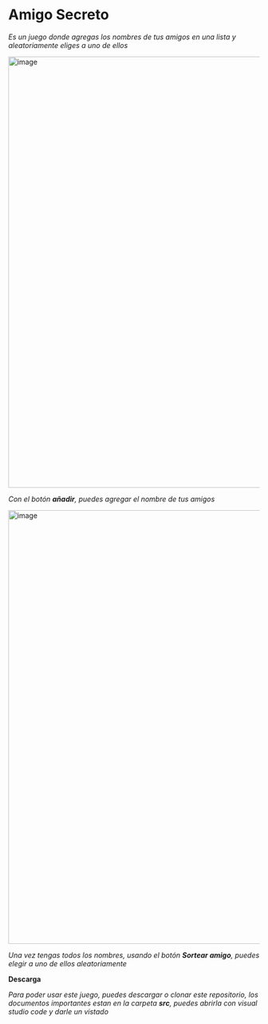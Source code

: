 
# Amigo Secreto
*Es un juego donde agregas los nombres de tus amigos en una lista y aleatoriamente eliges a uno de ellos*

<img width="1892" height="863" alt="image" src="https://github.com/user-attachments/assets/4a0930a1-0280-497c-897c-485da0013b44" />

*Con el botón <b>añadir</b>, puedes agregar el nombre de tus amigos*

<img width="1895" height="868" alt="image" src="https://github.com/user-attachments/assets/c6ffd2e6-13d8-4c31-b851-40e1ab7b87d8" />

*Una vez tengas todos los nombres, usando el botón <b>Sortear amigo</b>, puedes elegir a uno de ellos aleatoriamente*

**Descarga**

*Para poder usar este juego, puedes descargar o clonar este repositorio, los documentos importantes estan en la carpeta <b>src</b>, puedes abrirla con visual studio code y darle un vistado*

